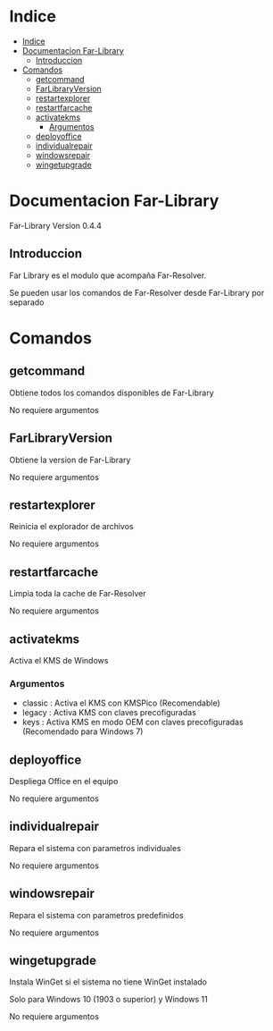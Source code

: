 # Indice

- [Indice](#indice)
- [Documentacion Far-Library](#documentacion-far-library)
  - [Introduccion](#introduccion)
- [Comandos](#comandos)
  - [getcommand](#getcommand)
  - [FarLibraryVersion](#farlibraryversion)
  - [restartexplorer](#restartexplorer)
  - [restartfarcache](#restartfarcache)
  - [activatekms](#activatekms)
    - [Argumentos](#argumentos)
  - [deployoffice](#deployoffice)
  - [individualrepair](#individualrepair)
  - [windowsrepair](#windowsrepair)
  - [wingetupgrade](#wingetupgrade)

# Documentacion Far-Library

Far-Library Version 0.4.4

## Introduccion

Far Library es el modulo que acompaña Far-Resolver.

Se pueden usar los comandos de Far-Resolver desde Far-Library por separado

# Comandos

## getcommand

Obtiene todos los comandos disponibles de Far-Library

No requiere argumentos

## FarLibraryVersion

Obtiene la version de Far-Library

No requiere argumentos

## restartexplorer

Reinicia el explorador de archivos

No requiere argumentos

## restartfarcache

Limpia toda la cache de Far-Resolver

No requiere argumentos

## activatekms

Activa el KMS de Windows

### Argumentos

- classic : Activa el KMS con KMSPico (Recomendable)
- legacy : Activa KMS con claves precofiguradas
- keys : Activa KMS en modo OEM con claves precofiguradas (Recomendado para Windows 7)

## deployoffice

Despliega Office en el equipo

No requiere argumentos

## individualrepair

Repara el sistema con parametros individuales

No requiere argumentos

## windowsrepair

Repara el sistema con parametros predefinidos

No requiere argumentos

## wingetupgrade

Instala WinGet si el sistema no tiene WinGet instalado

Solo para Windows 10 (1903 o superior) y Windows 11

No requiere argumentos
